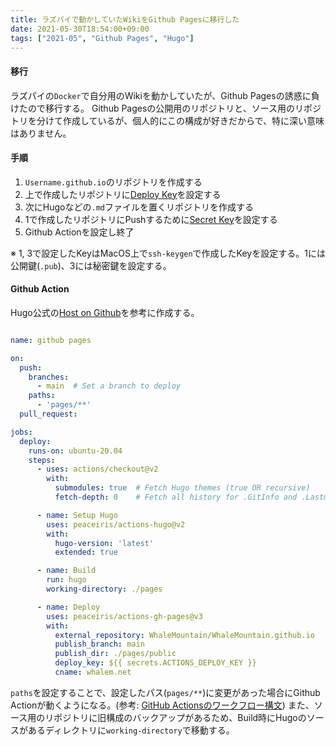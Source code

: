 ```yaml
---
title: ラズパイで動かしていたWikiをGithub Pagesに移行した
date: 2021-05-30T18:54:00+09:00
tags: ["2021-05", "Github Pages", "Hugo"]
---
```


#### 移行

ラズパイの`Docker`で自分用のWikiを動かしていたが、Github Pagesの誘惑に負けたので移行する。
Github Pagesの公開用のリポジトリと、ソース用のリポジトリを分けて作成しているが、個人的にこの構成が好きだからで、特に深い意味はありません。

#### 手順

1. `Username.github.io`のリポジトリを作成する
1. 上で作成したリポジトリに[Deploy Key](https://docs.github.com/ja/developers/overview/managing-deploy-keys#デプロイキー)を設定する
1. 次にHugoなどの`.md`ファイルを置くリポジトリを作成する
1. 1で作成したリポジトリにPushするために[Secret Key](https://docs.github.com/ja/actions/reference/encrypted-secrets#リポジトリの暗号化されたシークレットの作成)を設定する
1. Github Actionを設定し終了

※ 1, 3で設定したKeyはMacOS上で`ssh-keygen`で作成したKeyを設定する。1には公開鍵(`.pub`)、3には秘密鍵を設定する。

#### Github Action

Hugo公式の[Host on Github](https://gohugo.io/hosting-and-deployment/hosting-on-github/)を参考に作成する。

```yaml

name: github pages

on:
  push:
    branches:
      - main  # Set a branch to deploy
    paths:
      - 'pages/**'
  pull_request:

jobs:
  deploy:
    runs-on: ubuntu-20.04
    steps:
      - uses: actions/checkout@v2
        with:
          submodules: true  # Fetch Hugo themes (true OR recursive)
          fetch-depth: 0    # Fetch all history for .GitInfo and .Lastmod

      - name: Setup Hugo
        uses: peaceiris/actions-hugo@v2
        with:
          hugo-version: 'latest'
          extended: true

      - name: Build
        run: hugo
        working-directory: ./pages

      - name: Deploy
        uses: peaceiris/actions-gh-pages@v3
        with: 
          external_repository: WhaleMountain/WhaleMountain.github.io
          publish_branch: main
          publish_dir: ./pages/public
          deploy_key: ${{ secrets.ACTIONS_DEPLOY_KEY }}
          cname: whalem.net
```

`paths`を設定することで、設定したパス(`pages/**`)に変更があった場合にGithub Actionが動くようになる。(参考: [GitHub Actionsのワークフロー構文](https://docs.github.com/ja/actions/reference/workflow-syntax-for-github-actions))
また、ソース用のリポジトリに旧構成のバックアップがあるため、Build時にHugoのソースがあるディレクトリに`working-directory`で移動する。
